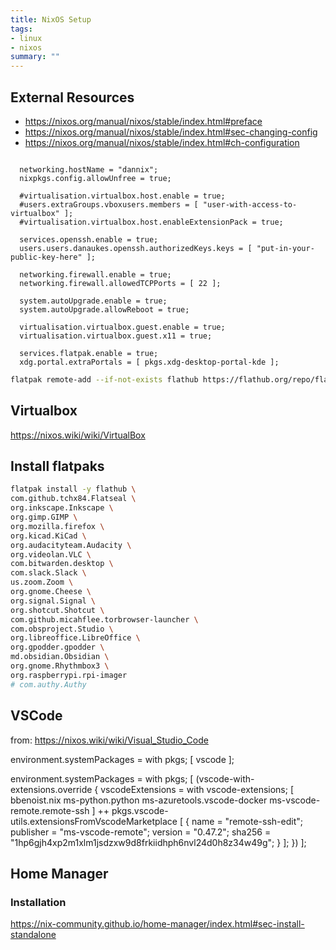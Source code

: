 ```yaml
---
title: NixOS Setup
tags:
- linux
- nixos
summary: ""
---
```


## External Resources

- <https://nixos.org/manual/nixos/stable/index.html#preface>
- <https://nixos.org/manual/nixos/stable/index.html#sec-changing-config>
- <https://nixos.org/manual/nixos/stable/index.html#ch-configuration>


```

  networking.hostName = "dannix";
  nixpkgs.config.allowUnfree = true;

  #virtualisation.virtualbox.host.enable = true;
  #users.extraGroups.vboxusers.members = [ "user-with-access-to-virtualbox" ];
  #virtualisation.virtualbox.host.enableExtensionPack = true;

  services.openssh.enable = true;
  users.users.danaukes.openssh.authorizedKeys.keys = [ "put-in-your-public-key-here" ];

  networking.firewall.enable = true;
  networking.firewall.allowedTCPPorts = [ 22 ];

  system.autoUpgrade.enable = true;
  system.autoUpgrade.allowReboot = true;

  virtualisation.virtualbox.guest.enable = true;
  virtualisation.virtualbox.guest.x11 = true;

  services.flatpak.enable = true;
  xdg.portal.extraPortals = [ pkgs.xdg-desktop-portal-kde ];

```


```bash
flatpak remote-add --if-not-exists flathub https://flathub.org/repo/flathub.flatpakrepo
```

## Virtualbox

https://nixos.wiki/wiki/VirtualBox

## Install flatpaks

```bash
flatpak install -y flathub \
com.github.tchx84.Flatseal \
org.inkscape.Inkscape \
org.gimp.GIMP \
org.mozilla.firefox \
org.kicad.KiCad \
org.audacityteam.Audacity \
org.videolan.VLC \
com.bitwarden.desktop \
com.slack.Slack \
us.zoom.Zoom \
org.gnome.Cheese \
org.signal.Signal \
org.shotcut.Shotcut \
com.github.micahflee.torbrowser-launcher \
com.obsproject.Studio \
org.libreoffice.LibreOffice \
org.gpodder.gpodder \
md.obsidian.Obsidian \
org.gnome.Rhythmbox3 \
org.raspberrypi.rpi-imager
# com.authy.Authy
```

## VSCode

from: <https://nixos.wiki/wiki/Visual_Studio_Code>


environment.systemPackages = with pkgs; [ vscode ];

environment.systemPackages = with pkgs; [
  (vscode-with-extensions.override {
    vscodeExtensions = with vscode-extensions; [
      bbenoist.nix
      ms-python.python
      ms-azuretools.vscode-docker
      ms-vscode-remote.remote-ssh
    ] ++ pkgs.vscode-utils.extensionsFromVscodeMarketplace [
      {
        name = "remote-ssh-edit";
        publisher = "ms-vscode-remote";
        version = "0.47.2";
        sha256 = "1hp6gjh4xp2m1xlm1jsdzxw9d8frkiidhph6nvl24d0h8z34w49g";
      }
    ];
  })
];


## Home Manager

### Installation

<https://nix-community.github.io/home-manager/index.html#sec-install-standalone>